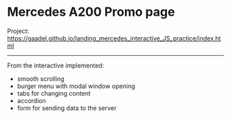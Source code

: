 # Mercedes A200 Promo page
Project: https://gaadel.github.io/landing_mercedes_interactive_JS_practice/index.html
***
From the interactive implemented:
* smooth scrolling
* burger menu with modal window opening
* tabs for changing content
* accordion
* form for sending data to the server
